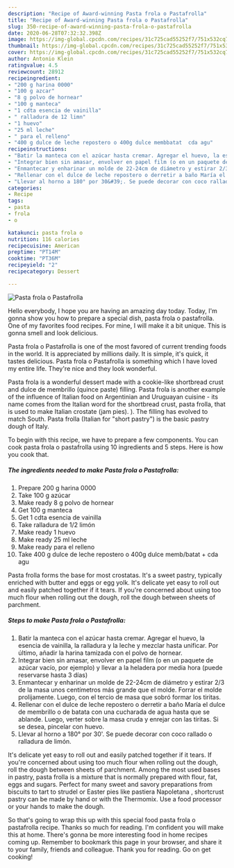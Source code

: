```yaml
---
description: "Recipe of Award-winning Pasta frola o Pastafrolla"
title: "Recipe of Award-winning Pasta frola o Pastafrolla"
slug: 350-recipe-of-award-winning-pasta-frola-o-pastafrolla
date: 2020-06-28T07:32:32.398Z
image: https://img-global.cpcdn.com/recipes/31c725cad55252f7/751x532cq70/pasta-frola-o-pastafrolla-foto-principal.jpg
thumbnail: https://img-global.cpcdn.com/recipes/31c725cad55252f7/751x532cq70/pasta-frola-o-pastafrolla-foto-principal.jpg
cover: https://img-global.cpcdn.com/recipes/31c725cad55252f7/751x532cq70/pasta-frola-o-pastafrolla-foto-principal.jpg
author: Antonio Klein
ratingvalue: 4.5
reviewcount: 28912
recipeingredient:
- "200 g harina 0000"
- "100 g azcar"
- "8 g polvo de hornear"
- "100 g manteca"
- "1 cdta esencia de vainilla"
- " ralladura de 12 limn"
- "1 huevo"
- "25 ml leche"
- " para el relleno"
- "400 g dulce de leche repostero o 400g dulce membbatat  cda agu"
recipeinstructions:
- "Batir la manteca con el azúcar hasta cremar. Agregar el huevo, la esencia de vainilla, la ralladura y la leche y mezclar hasta unificar. Por último, añadir la harina tamizada con el polvo de hornear."
- "Integrar bien sin amasar, envolver en papel film (o en un paquete de azúcar vacío, por ejemplo) y llevar a la heladera por media hora (puede reservarse hasta 3 días)"
- "Enmantecar y enharinar un molde de 22-24cm de diámetro y estirar 2/3 de la masa unos centímetros más grande que el molde. Forrar el molde prolijamente. Luego, con el tercio de masa que sobró formar los tiritas."
- "Rellenar con el dulce de leche repostero o derretir a baño María el dulce de membrillo o de batata con una cucharada de agua hasta que se ablande. Luego, verter sobre la masa cruda y enrejar con las tiritas. Si se desea, pincelar con huevo."
- "Llevar al horno a 180° por 30&#39;. Se puede decorar con coco rallado o ralladura de limón."
categories:
- Recipe
tags:
- pasta
- frola
- o

katakunci: pasta frola o 
nutrition: 116 calories
recipecuisine: American
preptime: "PT14M"
cooktime: "PT36M"
recipeyield: "2"
recipecategory: Dessert

---
```



![Pasta frola o Pastafrolla](https://img-global.cpcdn.com/recipes/31c725cad55252f7/751x532cq70/pasta-frola-o-pastafrolla-foto-principal.jpg)

Hello everybody, I hope you are having an amazing day today. Today, I'm gonna show you how to prepare a special dish, pasta frola o pastafrolla. One of my favorites food recipes. For mine, I will make it a bit unique. This is gonna smell and look delicious.

Pasta frola o Pastafrolla is one of the most favored of current trending foods in the world. It is appreciated by millions daily. It is simple, it's quick, it tastes delicious. Pasta frola o Pastafrolla is something which I have loved my entire life. They're nice and they look wonderful.

Pasta frola is a wonderful dessert made with a cookie-like shortbread crust and dulce de membrillo (quince paste) filling. Pasta frola is another example of the influence of Italian food on Argentinian and Uruguayan cuisine - its name comes from the Italian word for the shortbread crust, pasta frolla, that is used to make Italian crostate (jam pies). ). The filling has evolved to match South. Pasta frolla (Italian for &#34;short pastry&#34;) is the basic pastry dough of Italy.


To begin with this recipe, we have to prepare a few components. You can cook pasta frola o pastafrolla using 10 ingredients and 5 steps. Here is how you cook that.

<!--inarticleads1-->

##### The ingredients needed to make Pasta frola o Pastafrolla:

1. Prepare 200 g harina 0000
1. Take 100 g azúcar
1. Make ready 8 g polvo de hornear
1. Get 100 g manteca
1. Get 1 cdta esencia de vainilla
1. Take  ralladura de 1/2 limón
1. Make ready 1 huevo
1. Make ready 25 ml leche
1. Make ready  para el relleno
1. Take 400 g dulce de leche repostero o 400g dulce memb/batat + cda agu


Pasta frolla forms the base for most crostatas. It&#39;s a sweet pastry, typically enriched with butter and eggs or egg yolk. It&#39;s delicate yet easy to roll out and easily patched together if it tears. If you&#39;re concerned about using too much flour when rolling out the dough, roll the dough between sheets of parchment. 

<!--inarticleads2-->

##### Steps to make Pasta frola o Pastafrolla:

1. Batir la manteca con el azúcar hasta cremar. Agregar el huevo, la esencia de vainilla, la ralladura y la leche y mezclar hasta unificar. Por último, añadir la harina tamizada con el polvo de hornear.
1. Integrar bien sin amasar, envolver en papel film (o en un paquete de azúcar vacío, por ejemplo) y llevar a la heladera por media hora (puede reservarse hasta 3 días)
1. Enmantecar y enharinar un molde de 22-24cm de diámetro y estirar 2/3 de la masa unos centímetros más grande que el molde. Forrar el molde prolijamente. Luego, con el tercio de masa que sobró formar los tiritas.
1. Rellenar con el dulce de leche repostero o derretir a baño María el dulce de membrillo o de batata con una cucharada de agua hasta que se ablande. Luego, verter sobre la masa cruda y enrejar con las tiritas. Si se desea, pincelar con huevo.
1. Llevar al horno a 180° por 30&#39;. Se puede decorar con coco rallado o ralladura de limón.


It&#39;s delicate yet easy to roll out and easily patched together if it tears. If you&#39;re concerned about using too much flour when rolling out the dough, roll the dough between sheets of parchment. Among the most used bases in pastry, pasta frolla is a mixture that is normally prepared with flour, fat, eggs and sugars. Perfect for many sweet and savory preparations from biscuits to tart to strudel or Easter pies like pastiera Napoletana , shortcrust pastry can be made by hand or with the Thermomix. Use a food processor or your hands to make the dough. 

So that's going to wrap this up with this special food pasta frola o pastafrolla recipe. Thanks so much for reading. I'm confident you will make this at home. There's gonna be more interesting food in home recipes coming up. Remember to bookmark this page in your browser, and share it to your family, friends and colleague. Thank you for reading. Go on get cooking!
